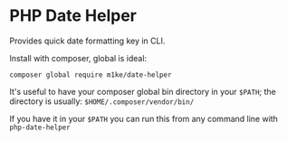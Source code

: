 # PHP Date Helper
Provides quick date formatting key in CLI.

Install with composer, global is ideal:

```
composer global require m1ke/date-helper
```

It's useful to have your composer global bin directory in your `$PATH`; the directory is usually: `$HOME/.composer/vendor/bin/`

If you have it in your `$PATH` you can run this from any command line with `php-date-helper`

